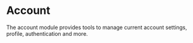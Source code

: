 # Account

The account module provides tools to manage current account settings, profile, authentication and more.
